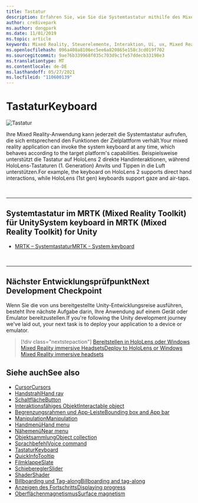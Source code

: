 ```yaml
---
title: Tastatur
description: Erfahren Sie, wie Sie die Systemtastatur mithilfe des Mixed Reality Toolkits aufrufen und verwenden.
author: cre8ivepark
ms.author: dongpark
ms.date: 11/01/2019
ms.topic: article
keywords: Mixed Reality, Steuerelemente, Interaktion, Ui, ux, Mixed Reality-Headset, Windows Mixed Reality-Headset, Virtual Reality-Headset, HoloLens, Tastatur, MRTK, Mixed Reality Toolkit
ms.openlocfilehash: 096a408a8106ec5ee6a820865e158c3cd019f702
ms.sourcegitcommit: 9ae76b339968f035c703d9c1fe57ddecb33198e3
ms.translationtype: MT
ms.contentlocale: de-DE
ms.lasthandoff: 05/27/2021
ms.locfileid: "110600139"
---
```

# <a name="keyboard"></a><span data-ttu-id="d06df-104">Tastatur</span><span class="sxs-lookup"><span data-stu-id="d06df-104">Keyboard</span></span>

![Tastatur](images/UX_Hero_Keyboard.jpg)

<span data-ttu-id="d06df-106">Ihre Mixed Reality-Anwendung kann jederzeit die Systemtastatur aufrufen, die sich entsprechend den Funktionen der Zielplattform verhält.</span><span class="sxs-lookup"><span data-stu-id="d06df-106">Your mixed reality application can invoke the system keyboard at any time, which behaves according to the target platform's capabilities.</span></span> <span data-ttu-id="d06df-107">Beispielsweise unterstützt die Tastatur auf HoloLens 2 direkte Handinteraktionen, während HoloLens-Tastaturen (1. Generation) Anvits und Tippen in die Luft unterstützen.</span><span class="sxs-lookup"><span data-stu-id="d06df-107">For example, the keyboard on HoloLens 2 supports direct hand interactions, while HoloLens (1st gen) keyboards support gaze and air-taps.</span></span>

<br>

---

## <a name="system-keyboard-in-mrtk-mixed-reality-toolkit-for-unity"></a><span data-ttu-id="d06df-108">Systemtastatur im MRTK (Mixed Reality Toolkit) für Unity</span><span class="sxs-lookup"><span data-stu-id="d06df-108">System keyboard in MRTK (Mixed Reality Toolkit) for Unity</span></span>

* [<span data-ttu-id="d06df-109">MRTK – Systemtastatur</span><span class="sxs-lookup"><span data-stu-id="d06df-109">MRTK - System keyboard</span></span>](/windows/mixed-reality/mrtk-unity/features/ux-building-blocks/system-keyboard)

<br>

---

## <a name="next-development-checkpoint"></a><span data-ttu-id="d06df-110">Nächster Entwicklungsprüfpunkt</span><span class="sxs-lookup"><span data-stu-id="d06df-110">Next Development Checkpoint</span></span>

<span data-ttu-id="d06df-111">Wenn Sie die von uns bereitgestellte Unity-Entwicklungsreise ausführen, besteht Ihre nächste Aufgabe darin, Ihre Anwendung auf einem Gerät oder Emulator bereitzustellen.</span><span class="sxs-lookup"><span data-stu-id="d06df-111">If you're following the Unity development journey we've laid out, your next task is to deploy your application to a device or emulator.</span></span>

> [!div class="nextstepaction"]
> [<span data-ttu-id="d06df-112">Bereitstellen in HoloLens oder Windows Mixed Reality immersive Headsets</span><span class="sxs-lookup"><span data-stu-id="d06df-112">Deploy to HoloLens or Windows Mixed Reality immersive headsets</span></span>](../develop/platform-capabilities-and-apis/using-visual-studio.md)

## <a name="see-also"></a><span data-ttu-id="d06df-113">Siehe auch</span><span class="sxs-lookup"><span data-stu-id="d06df-113">See also</span></span>

* [<span data-ttu-id="d06df-114">Cursor</span><span class="sxs-lookup"><span data-stu-id="d06df-114">Cursors</span></span>](cursors.md)
* [<span data-ttu-id="d06df-115">Handstrahl</span><span class="sxs-lookup"><span data-stu-id="d06df-115">Hand ray</span></span>](point-and-commit.md)
* [<span data-ttu-id="d06df-116">Schaltfläche</span><span class="sxs-lookup"><span data-stu-id="d06df-116">Button</span></span>](button.md)
* [<span data-ttu-id="d06df-117">Interaktionsfähiges Objekt</span><span class="sxs-lookup"><span data-stu-id="d06df-117">Interactable object</span></span>](interactable-object.md)
* [<span data-ttu-id="d06df-118">Begrenzungsrahmen und App-Leiste</span><span class="sxs-lookup"><span data-stu-id="d06df-118">Bounding box and App bar</span></span>](app-bar-and-bounding-box.md)
* [<span data-ttu-id="d06df-119">Manipulation</span><span class="sxs-lookup"><span data-stu-id="d06df-119">Manipulation</span></span>](direct-manipulation.md)
* [<span data-ttu-id="d06df-120">Handmenü</span><span class="sxs-lookup"><span data-stu-id="d06df-120">Hand menu</span></span>](hand-menu.md)
* [<span data-ttu-id="d06df-121">Nähemenü</span><span class="sxs-lookup"><span data-stu-id="d06df-121">Near menu</span></span>](near-menu.md)
* [<span data-ttu-id="d06df-122">Objektsammlung</span><span class="sxs-lookup"><span data-stu-id="d06df-122">Object collection</span></span>](object-collection.md)
* [<span data-ttu-id="d06df-123">Sprachbefehl</span><span class="sxs-lookup"><span data-stu-id="d06df-123">Voice command</span></span>](voice-input.md)
* [<span data-ttu-id="d06df-124">Tastatur</span><span class="sxs-lookup"><span data-stu-id="d06df-124">Keyboard</span></span>](keyboard.md)
* [<span data-ttu-id="d06df-125">QuickInfo</span><span class="sxs-lookup"><span data-stu-id="d06df-125">Tooltip</span></span>](tooltip.md)
* [<span data-ttu-id="d06df-126">Filmklappe</span><span class="sxs-lookup"><span data-stu-id="d06df-126">Slate</span></span>](slate.md)
* [<span data-ttu-id="d06df-127">Schieberegler</span><span class="sxs-lookup"><span data-stu-id="d06df-127">Slider</span></span>](slider.md)
* [<span data-ttu-id="d06df-128">Shader</span><span class="sxs-lookup"><span data-stu-id="d06df-128">Shader</span></span>](shader.md)
* [<span data-ttu-id="d06df-129">Billboarding und Tag-along</span><span class="sxs-lookup"><span data-stu-id="d06df-129">Billboarding and tag-along</span></span>](billboarding-and-tag-along.md)
* [<span data-ttu-id="d06df-130">Anzeigen des Fortschritts</span><span class="sxs-lookup"><span data-stu-id="d06df-130">Displaying progress</span></span>](progress.md)
* [<span data-ttu-id="d06df-131">Oberflächenmagnetismus</span><span class="sxs-lookup"><span data-stu-id="d06df-131">Surface magnetism</span></span>](surface-magnetism.md)